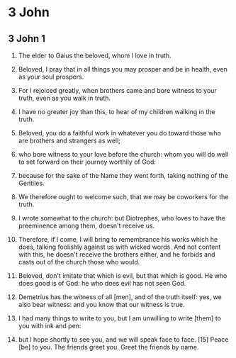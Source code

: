 # 3 John

## 3 John 1

1. The elder to Gaius the beloved, whom I love in truth.

2. Beloved, I pray that in all things you may prosper and be in health, even as your soul prospers.

3. For I rejoiced greatly, when brothers came and bore witness to your truth, even as you walk in truth.

4. I have no greater joy than this, to hear of my children walking in the truth.

5. Beloved, you do a faithful work in whatever you do toward those who are brothers and strangers as well;

6. who bore witness to your love before the church: whom you will do well to set forward on their journey worthily of God:

7. because for the sake of the Name they went forth, taking nothing of the Gentiles.

8. We therefore ought to welcome such, that we may be coworkers for the truth.

9. I wrote somewhat to the church: but Diotrephes, who loves to have the preeminence among them, doesn't receive us.

10. Therefore, if I come, I will bring to remembrance his works which he does, talking foolishly against us with wicked words. And not content with this, he doesn't receive the brothers either, and he forbids and casts out of the church those who would.

11. Beloved, don't imitate that which is evil, but that which is good. He who does good is of God: he who does evil has not seen God.

12. Demetrius has the witness of all [men], and of the truth itself: yes, we also bear witness: and you know that our witness is true.

13. I had many things to write to you, but I am unwilling to write [them] to you with ink and pen:

14. but I hope shortly to see you, and we will speak face to face. [15] Peace [be] to you. The friends greet you. Greet the friends by name.

